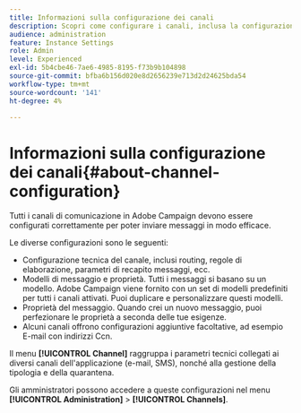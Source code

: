 ```yaml
---
title: Informazioni sulla configurazione dei canali
description: Scopri come configurare i canali, inclusa la configurazione tecnica, le proprietà e i modelli dei messaggi
audience: administration
feature: Instance Settings
role: Admin
level: Experienced
exl-id: 5b4cbe46-7ae6-4985-8195-f73b9b104898
source-git-commit: bfba6b156d020e8d2656239e713d2d24625bda54
workflow-type: tm+mt
source-wordcount: '141'
ht-degree: 4%

---
```


# Informazioni sulla configurazione dei canali{#about-channel-configuration}

Tutti i canali di comunicazione in Adobe Campaign devono essere configurati correttamente per poter inviare messaggi in modo efficace.

Le diverse configurazioni sono le seguenti:

* Configurazione tecnica del canale, inclusi routing, regole di elaborazione, parametri di recapito messaggi, ecc.
* Modelli di messaggio e proprietà. Tutti i messaggi si basano su un modello. Adobe Campaign viene fornito con un set di modelli predefiniti per tutti i canali attivati. Puoi duplicare e personalizzare questi modelli.
* Proprietà del messaggio. Quando crei un nuovo messaggio, puoi perfezionare le proprietà a seconda delle tue esigenze.
* Alcuni canali offrono configurazioni aggiuntive facoltative, ad esempio E-mail con indirizzi Ccn.

Il menu **[!UICONTROL Channel]** raggruppa i parametri tecnici collegati ai diversi canali dell&#39;applicazione (e-mail, SMS), nonché alla gestione della tipologia e della quarantena.

Gli amministratori possono accedere a queste configurazioni nel menu **[!UICONTROL Administration]** > **[!UICONTROL Channels]**.
